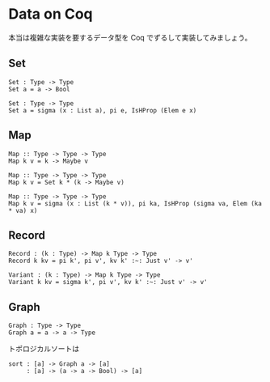 # Data on Coq

本当は複雑な実装を要するデータ型を Coq でずるして実装してみましょう。

## Set

```
Set : Type -> Type
Set a = a -> Bool

Set : Type -> Type
Set a = sigma (x : List a), pi e, IsHProp (Elem e x)
```

## Map

```
Map :: Type -> Type -> Type
Map k v = k -> Maybe v

Map :: Type -> Type -> Type
Map k v = Set k * (k -> Maybe v)

Map :: Type -> Type -> Type
Map k v = sigma (x : List (k * v)), pi ka, IsHProp (sigma va, Elem (ka * va) x)
```

## Record

```
Record : (k : Type) -> Map k Type -> Type
Record k kv = pi k', pi v', kv k' :~: Just v' -> v'

Variant : (k : Type) -> Map k Type -> Type
Variant k kv = sigma k', pi v', kv k' :~: Just v' -> v'
```

## Graph

```
Graph : Type -> Type
Graph a = a -> a -> Type
```

トポロジカルソートは

```
sort : [a] -> Graph a -> [a]
     : [a] -> (a -> a -> Bool) -> [a]
```
